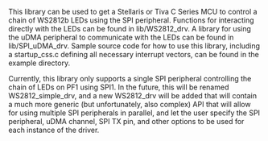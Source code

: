 This library can be used to get a Stellaris or Tiva C Series MCU to control a
chain of WS2812b LEDs using the SPI peripheral.  Functions for interacting
directly with the LEDs can be found in lib/WS2812_drv.  A library for using
the uDMA peripheral to communicate with the LEDs can be found in
lib/SPI_uDMA_drv.  Sample source code for how to use this library, including
a startup_css.c defining all necessary interrupt vectors, can be found in the
example directory.

Currently, this library only supports a single SPI peripheral controlling the
chain of LEDs on PF1 using SPI1.  In the future, this will be renamed
WS2812_simple_drv, and a new WS2812_drv will be added that will contain a
much more generic (but unfortunately, also complex) API that will allow for
using multiple SPI peripherals in parallel, and let the user specify the SPI
peripheral, uDMA channel, SPI TX pin, and other options to be used for each
instance of the driver.
